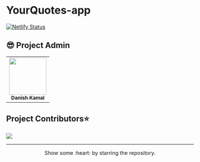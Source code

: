 # YourQuotes-app
[![Netlify Status](https://api.netlify.com/api/v1/badges/5dc02221-5e8b-406d-a59b-72c0a563baa6/deploy-status)](https://app.netlify.com/sites/your-quotess/deploys)


## 😎 Project Admin

<table>
  <tr>
<td align="center"><a href="https://github.com/danishzayan"><img src="https://avatars.githubusercontent.com/u/46997504?v=4" width="100px;" alt=""/><br /><sub><b>Danish Kamal</b></sub></a></td>
  </tr>
</table>
<h2>Project Contributors⭐</h2> 

<a href="https://github.com/danishzayan/YourQuotes-App/graphs/contributors" align="center">
  <img src="https://contrib.rocks/image?repo=danishzayan/YourQuotes-App" /> 
</a>
<hr>
<p align="center">
  Show some :heart: by starring the repository.
</p>


